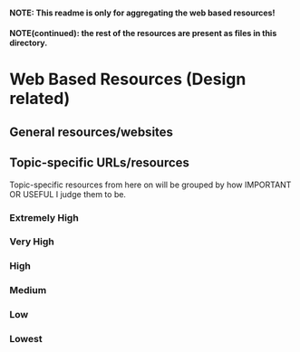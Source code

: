 
#### NOTE: This readme is only for aggregating the web based resources!
#### NOTE(continued): the rest of the resources are present as files in this directory.


# Web Based Resources (Design related)

## General resources/websites

## Topic-specific URLs/resources

Topic-specific resources from here on will be grouped by how IMPORTANT OR USEFUL I judge them to be.

### Extremely High

### Very High

### High

### Medium

### Low

### Lowest